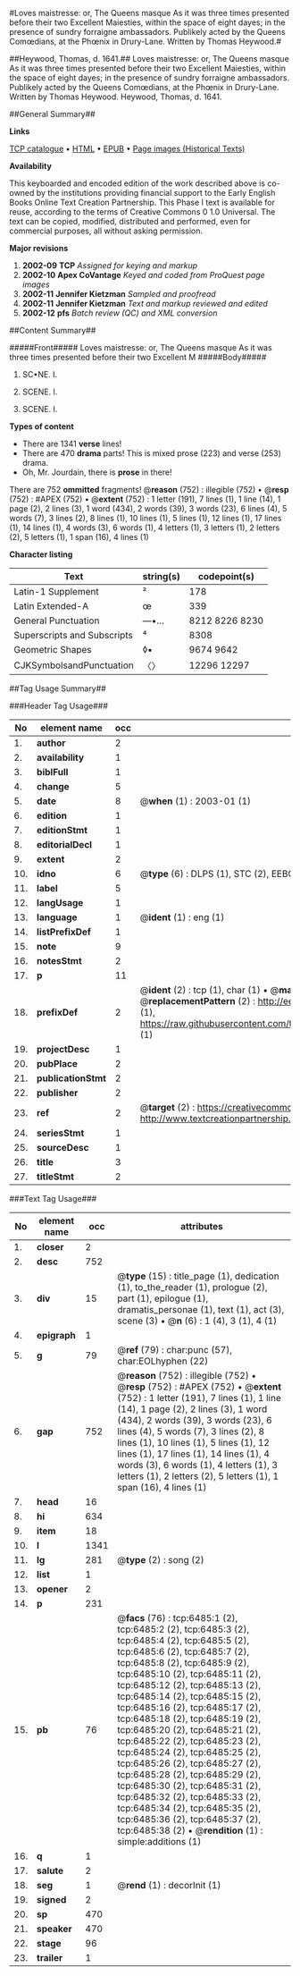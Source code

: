 #Loves maistresse: or, The Queens masque As it was three times presented before their two Excellent Maiesties, within the space of eight dayes; in the presence of sundry forraigne ambassadors. Publikely acted by the Queens Comœdians, at the Phœnix in Drury-Lane. Written by Thomas Heywood.#

##Heywood, Thomas, d. 1641.##
Loves maistresse: or, The Queens masque As it was three times presented before their two Excellent Maiesties, within the space of eight dayes; in the presence of sundry forraigne ambassadors. Publikely acted by the Queens Comœdians, at the Phœnix in Drury-Lane. Written by Thomas Heywood.
Heywood, Thomas, d. 1641.

##General Summary##

**Links**

[TCP catalogue](http://www.ota.ox.ac.uk/tcp/)  • 
[HTML](http://tei.it.ox.ac.uk/tcp/Texts-HTML/free/A03/A03235.html)  • 
[EPUB](http://tei.it.ox.ac.uk/tcp/Texts-EPUB/free/A03/A03235.epub) • 
[Page images (Historical Texts)](https://data.historicaltexts.jisc.ac.uk/view?pubId=eebo-99841870e&pageId=eebo-99841870e-6485-1)

**Availability**

This keyboarded and encoded edition of the
	       work described above is co-owned by the institutions
	       providing financial support to the Early English Books
	       Online Text Creation Partnership. This Phase I text is
	       available for reuse, according to the terms of Creative
	       Commons 0 1.0 Universal. The text can be copied,
	       modified, distributed and performed, even for
	       commercial purposes, all without asking permission.

**Major revisions**

1. __2002-09__ __TCP__ *Assigned for keying and markup*
1. __2002-10__ __Apex CoVantage__ *Keyed and coded from ProQuest page images*
1. __2002-11__ __Jennifer Kietzman__ *Sampled and proofread*
1. __2002-11__ __Jennifer Kietzman__ *Text and markup reviewed and edited*
1. __2002-12__ __pfs__ *Batch review (QC) and XML conversion*

##Content Summary##

#####Front#####
Loves maistresse: or, The Queens masque As it was three times presented before their two Excellent M
#####Body#####

1. SC•NE. I.

1. SCENE. I.

1. SCENE. I.

**Types of content**

  * There are 1341 **verse** lines!
  * There are 470 **drama** parts! This is mixed prose (223) and verse (253) drama.
  * Oh, Mr. Jourdain, there is **prose** in there!

There are 752 **ommitted** fragments! 
 @__reason__ (752) : illegible (752)  •  @__resp__ (752) : #APEX (752)  •  @__extent__ (752) : 1 letter (191), 7 lines (1), 1 line (14), 1 page (2), 2 lines (3), 1 word (434), 2 words (39), 3 words (23), 6 lines (4), 5 words (7), 3 lines (2), 8 lines (1), 10 lines (1), 5 lines (1), 12 lines (1), 17 lines (1), 14 lines (1), 4 words (3), 6 words (1), 4 letters (1), 3 letters (1), 2 letters (2), 5 letters (1), 1 span (16), 4 lines (1)

**Character listing**


|Text|string(s)|codepoint(s)|
|---|---|---|
|Latin-1 Supplement|²|178|
|Latin Extended-A|œ|339|
|General Punctuation|—•…|8212 8226 8230|
|Superscripts             and Subscripts|⁴|8308|
|Geometric Shapes|◊▪|9674 9642|
|CJKSymbolsandPunctuation|〈〉|12296 12297|

##Tag Usage Summary##

###Header Tag Usage###

|No|element name|occ|attributes|
|---|---|---|---|
|1.|__author__|2||
|2.|__availability__|1||
|3.|__biblFull__|1||
|4.|__change__|5||
|5.|__date__|8| @__when__ (1) : 2003-01 (1)|
|6.|__edition__|1||
|7.|__editionStmt__|1||
|8.|__editorialDecl__|1||
|9.|__extent__|2||
|10.|__idno__|6| @__type__ (6) : DLPS (1), STC (2), EEBO-CITATION (1), PROQUEST (1), VID (1)|
|11.|__label__|5||
|12.|__langUsage__|1||
|13.|__language__|1| @__ident__ (1) : eng (1)|
|14.|__listPrefixDef__|1||
|15.|__note__|9||
|16.|__notesStmt__|2||
|17.|__p__|11||
|18.|__prefixDef__|2| @__ident__ (2) : tcp (1), char (1)  •  @__matchPattern__ (2) : ([0-9\-]+):([0-9IVX]+) (1), (.+) (1)  •  @__replacementPattern__ (2) : http://eebo.chadwyck.com/downloadtiff?vid=$1&page=$2 (1), https://raw.githubusercontent.com/textcreationpartnership/Texts/master/tcpchars.xml#$1 (1)|
|19.|__projectDesc__|1||
|20.|__pubPlace__|2||
|21.|__publicationStmt__|2||
|22.|__publisher__|2||
|23.|__ref__|2| @__target__ (2) : https://creativecommons.org/publicdomain/zero/1.0/ (1), http://www.textcreationpartnership.org/docs/. (1)|
|24.|__seriesStmt__|1||
|25.|__sourceDesc__|1||
|26.|__title__|3||
|27.|__titleStmt__|2||


###Text Tag Usage###

|No|element name|occ|attributes|
|---|---|---|---|
|1.|__closer__|2||
|2.|__desc__|752||
|3.|__div__|15| @__type__ (15) : title_page (1), dedication (1), to_the_reader (1), prologue (2), part (1), epilogue (1), dramatis_personae (1), text (1), act (3), scene (3)  •  @__n__ (6) : 1 (4), 3 (1), 4 (1)|
|4.|__epigraph__|1||
|5.|__g__|79| @__ref__ (79) : char:punc (57), char:EOLhyphen (22)|
|6.|__gap__|752| @__reason__ (752) : illegible (752)  •  @__resp__ (752) : #APEX (752)  •  @__extent__ (752) : 1 letter (191), 7 lines (1), 1 line (14), 1 page (2), 2 lines (3), 1 word (434), 2 words (39), 3 words (23), 6 lines (4), 5 words (7), 3 lines (2), 8 lines (1), 10 lines (1), 5 lines (1), 12 lines (1), 17 lines (1), 14 lines (1), 4 words (3), 6 words (1), 4 letters (1), 3 letters (1), 2 letters (2), 5 letters (1), 1 span (16), 4 lines (1)|
|7.|__head__|16||
|8.|__hi__|634||
|9.|__item__|18||
|10.|__l__|1341||
|11.|__lg__|281| @__type__ (2) : song (2)|
|12.|__list__|1||
|13.|__opener__|2||
|14.|__p__|231||
|15.|__pb__|76| @__facs__ (76) : tcp:6485:1 (2), tcp:6485:2 (2), tcp:6485:3 (2), tcp:6485:4 (2), tcp:6485:5 (2), tcp:6485:6 (2), tcp:6485:7 (2), tcp:6485:8 (2), tcp:6485:9 (2), tcp:6485:10 (2), tcp:6485:11 (2), tcp:6485:12 (2), tcp:6485:13 (2), tcp:6485:14 (2), tcp:6485:15 (2), tcp:6485:16 (2), tcp:6485:17 (2), tcp:6485:18 (2), tcp:6485:19 (2), tcp:6485:20 (2), tcp:6485:21 (2), tcp:6485:22 (2), tcp:6485:23 (2), tcp:6485:24 (2), tcp:6485:25 (2), tcp:6485:26 (2), tcp:6485:27 (2), tcp:6485:28 (2), tcp:6485:29 (2), tcp:6485:30 (2), tcp:6485:31 (2), tcp:6485:32 (2), tcp:6485:33 (2), tcp:6485:34 (2), tcp:6485:35 (2), tcp:6485:36 (2), tcp:6485:37 (2), tcp:6485:38 (2)  •  @__rendition__ (1) : simple:additions (1)|
|16.|__q__|1||
|17.|__salute__|2||
|18.|__seg__|1| @__rend__ (1) : decorInit (1)|
|19.|__signed__|2||
|20.|__sp__|470||
|21.|__speaker__|470||
|22.|__stage__|96||
|23.|__trailer__|1||
